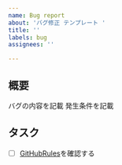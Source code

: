 ```yaml
---
name: Bug report
about: 'バグ修正 テンプレート '
title: ''
labels: bug
assignees: ''

---
```


## 概要
バグの内容を記載
発生条件を記載

## タスク
- [ ] [GitHubRules](https://gist.github.com/CatBloom/d15b7e26705dd801787a69996d72669f)を確認する
